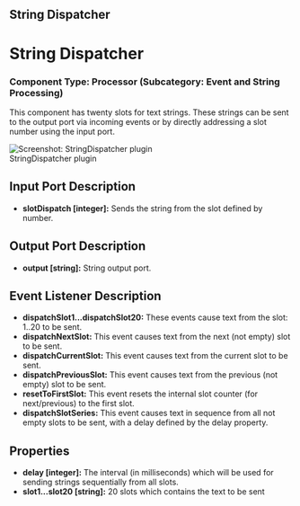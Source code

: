 ##

## String Dispatcher

# String Dispatcher

### Component Type: Processor (Subcategory: Event and String Processing)

This component has twenty slots for text strings. These strings can be sent to the output port via incoming events or by directly addressing a slot number using the input port.

![Screenshot: StringDispatcher plugin](./img/StringDispatcher.jpg "Screenshot:
        StringDispatcher plugin")  
StringDispatcher plugin

## Input Port Description

- **slotDispatch \[integer\]:** Sends the string from the slot defined by number.

## Output Port Description

- **output \[string\]:** String output port.

## Event Listener Description

- **dispatchSlot1...dispatchSlot20:** These events cause text from the slot: 1..20 to be sent.
- **dispatchNextSlot:** This event causes text from the next (not empty) slot to be sent.
- **dispatchCurrentSlot:** This event causes text from the current slot to be sent.
- **dispatchPreviousSlot:** This event causes text from the previous (not empty) slot to be sent.
- **resetToFirstSlot:** This event resets the internal slot counter (for next/previous) to the first slot.
- **dispatchSlotSeries:** This event causes text in sequence from all not empty slots to be sent, with a delay defined by the delay property.

## Properties

- **delay \[integer\]:** The interval (in milliseconds) which will be used for sending strings sequentially from all slots.
- **slot1...slot20 \[string\]:** 20 slots which contains the text to be sent
